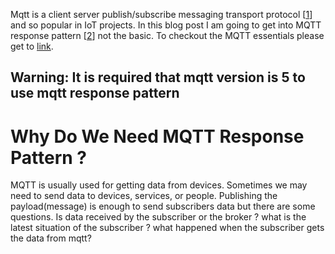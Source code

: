 Mqtt is a client server publish/subscribe messaging transport protocol [[1](https://www.hivemq.com/blog/mqtt-essentials-part-1-introducing-mqtt/#:~:text=MQTT%20is%20a%20Client%20Server%20publish/subscribe%20messaging%20transport%20protocol.)] and so popular in IoT projects. In this blog post I am going to get into MQTT response pattern [[2](https://www.hivemq.com/blog/mqtt5-essentials-part9-request-response-pattern/)] not the basic. To checkout the MQTT essentials please get to [link](https://www.hivemq.com/mqtt-essentials/).

## Warning: It is required that mqtt version is 5 to use mqtt response pattern

# Why Do We Need MQTT Response Pattern ?

MQTT is usually used for getting data from devices. Sometimes we may need to send data to devices, services, or people. Publishing the payload(message) is enough to send subscribers data but there are some questions. Is data received by the subscriber or the broker ? what is the latest situation of the subscriber ? what happened when the subscriber gets the data from mqtt?
